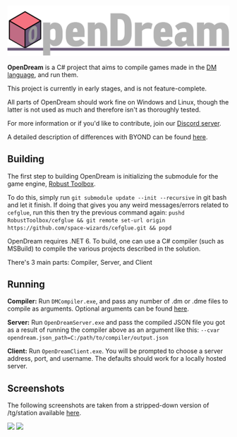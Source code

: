 [![OpenDream](.github/assets/OpenDream.png)](#)

**OpenDream** is a C# project that aims to compile games made in the [DM language], and run them.

This project is currently in early stages, and is not feature-complete.

All parts of OpenDream should work fine on Windows and Linux, though the latter is not used as much and therefore isn't as thoroughly tested.

For more information or if you'd like to contribute, join our [Discord server](https://discord.gg/qreryhZxxs).

A detailed description of differences with BYOND can be found [here](https://github.com/wixoaGit/OpenDream/wiki/Differences-Between-OpenDream-and-BYOND).

## Building

The first step to building OpenDream is initializing the submodule for the game engine, [Robust Toolbox](https://github.com/space-wizards/RobustToolbox). 

To do this, simply run `git submodule update --init --recursive` in git bash and let it finish. If doing that gives you any weird messages/errors related to `cefglue`, run this then try the previous command again: `pushd RobustToolbox/cefglue && git remote set-url origin https://github.com/space-wizards/cefglue.git && popd`

OpenDream requires .NET 6. To build, one can use a C# compiler (such as MSBuild) to compile the various projects described in the solution.

There's 3 main parts: Compiler, Server, and Client

## Running

**Compiler:** Run `DMCompiler.exe`, and pass any number of .dm or .dme files to compile as arguments. Optional arguments can be found [here](https://github.com/wixoaGit/OpenDream/wiki/Compiler-Options).

**Server:** Run `OpenDreamServer.exe` and pass the compiled JSON file you got as a result of running the compiler above as an argument like this: `--cvar opendream.json_path=C:/path/to/compiler/output.json`

**Client:** Run `OpenDreamClient.exe`. You will be prompted to choose a server address, port, and username. The defaults should work for a locally hosted server.

## Screenshots
The following screenshots are taken from a stripped-down version of /tg/station available [here](https://github.com/wixoaGit/tgstation).

![](https://github.com/wixoaGit/OpenDream/blob/master/.github/assets/screenshot.png?raw=true)
![](https://github.com/wixoaGit/OpenDream/blob/master/.github/assets/screenshot2.png?raw=true)

[DM Language]: http://secure.byond.com/
